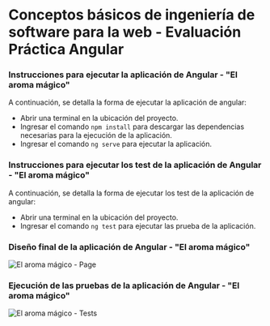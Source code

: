 # Conceptos básicos de ingeniería de software para la web - Evaluación Práctica Angular

### Instrucciones para ejecutar la aplicación de Angular - "El aroma mágico"

A continuación, se detalla la forma de ejecutar la aplicación de angular:

<ul>
  <li>Abrir una terminal en la ubicación del proyecto.</li>
  <li>Ingresar el comando <code>npm install</code> para descargar las dependencias necesarias para la ejecución de la aplicación.</li>
  <li>Ingresar el comando <code>ng serve</code> para ejecutar la aplicación.</li>
</ul>

### Instrucciones para ejecutar los test de la aplicación de Angular - "El aroma mágico"

A continuación, se detalla la forma de ejecutar los test de la aplicación de angular:

<ul>
  <li>Abrir una terminal en la ubicación del proyecto.</li>
  <li>Ingresar el comando <code>ng test</code> para ejecutar las prueba de la aplicación.</li>
</ul>

### Diseño final de la aplicación de Angular - "El aroma mágico"

![El aroma mágico - Page](https://github.com/pdiazp80/Parcial1MISW-4101/wiki/Dese%C3%B1o-Final)

### Ejecución de las pruebas de la aplicación de Angular - "El aroma mágico"

![El aroma mágico - Tests](https://github.com/pdiazp80/Parcial1MISW-4101/wiki/Ejecuci%C3%B3n-Test)
